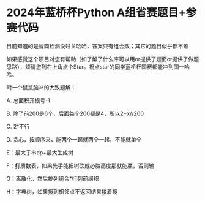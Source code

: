 # 2024年蓝桥杯Python A组省赛题目+参赛代码

目前知道的是智商检测没过关哈哈，答案只有组合数；其它的题目似乎都不难

如果感觉这个项目对您有帮助（如了解了什么库可以用or提供了题面or提供了做题思路），烦请您到右上角点个Star。祝点star的同学蓝桥杯国赛都能冲到国一哈哈。

附一个鼠鼠脑补的大致题解：

A. 总面积开根号-1

B. 除了前200是6个，后面每个200都是4，所以2+x//200

C. 2ⁿ不行

D. 贪心，按顺序来，能两个一起就两个一起，不能就单个

E：最大子串dp+最大生成树

F：打质数表，如果先手能把树砍成必胜高度那就能赢，否则输

G：离散化，然后排列组合*行列前缀积

H：字典树，如果搜到相邻点不返回结果接着搜

